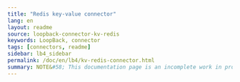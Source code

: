 ```yaml
---
title: "Redis key-value connector"
lang: en
layout: readme
source: loopback-connector-kv-redis
keywords: LoopBack, connector
tags: [connectors, readme]
sidebar: lb4_sidebar
permalink: /doc/en/lb4/kv-redis-connector.html
summary: NOTE&#58; This documentation page is an incomplete work in progress.
---
```

